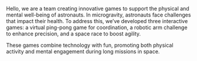 Hello, we are a team creating innovative games to support the physical and mental well-being of astronauts.
In microgravity, astronauts face challenges that impact their health. To address this, we’ve developed three interactive games: 
a virtual ping-pong game for coordination, a robotic arm challenge to enhance precision, and a space race to boost agility.

These games combine technology with fun, promoting both physical activity and mental engagement during long missions in space.
